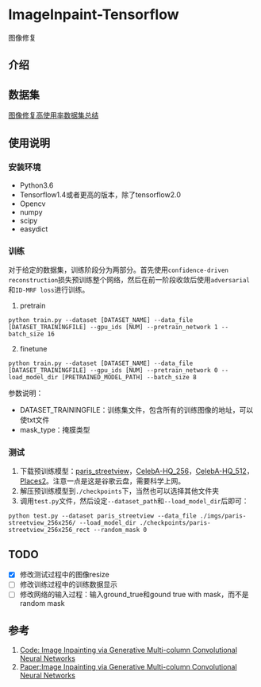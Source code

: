 # ImageInpaint-Tensorflow

图像修复

## 介绍


## 数据集
[图像修复高使用率数据集总结](https://zhuanlan.zhihu.com/p/359084085)

## 使用说明

### 安装环境

- Python3.6
- Tensorflow1.4或者更高的版本，除了tensorflow2.0
- Opencv
- numpy
- scipy
- easydict

### 训练
对于给定的数据集，训练阶段分为两部分。首先使用```confidence-driven reconstruction```损失预训练整个网络，然后在前一阶段收敛后使用```adversarial ```和```ID-MRF loss```进行训练。

1. pretrain
```
python train.py --dataset [DATASET_NAME] --data_file [DATASET_TRAININGFILE] --gpu_ids [NUM] --pretrain_network 1 --batch_size 16
```
2. finetune
```
python train.py --dataset [DATASET_NAME] --data_file [DATASET_TRAININGFILE] --gpu_ids [NUM] --pretrain_network 0 --load_model_dir [PRETRAINED_MODEL_PATH] --batch_size 8
```
参数说明：
- DATASET_TRAININGFILE：训练集文件，包含所有的训练图像的地址，可以使txt文件
- mask_type：掩膜类型

### 测试
1. 下载预训练模型：[paris_streetview](https://drive.google.com/file/d/1wgesxSUfKGyPwGQMw6IXZ9GLeZ7YNQxu/view)，[CelebA-HQ_256](https://drive.google.com/file/d/1zvMMzMCXNxzbYJ_6SEwt3hUShD3Xnz9W/view)，[CelebA-HQ_512](https://drive.google.com/file/d/1cp5e8XyXmHNZWj_piHH4eg4HFi3ICl0l/view)，[Places2](https://drive.google.com/file/d/1aakVS0CPML_Qg-PuXGE1Xaql96hNEKOU/view)。注意一点是这是谷歌云盘，需要科学上网。
2. 解压预训练模型到```./checkpoints```下，当然也可以选择其他文件夹
3. 调用```test.py```文件，然后设定```--dataset_path```和```--load_model_dir```后即可：
```
python test.py --dataset paris_streetview --data_file ./imgs/paris-streetview_256x256/ --load_model_dir ./checkpoints/paris-streetview_256x256_rect --random_mask 0
```


## TODO
- [x] 修改测试过程中的图像resize
- [ ] 修改训练过程中的训练数据显示
- [ ] 修改网络的输入过程：输入ground_true和gound true with mask，而不是random mask

## 参考
1. [Code: Image Inpainting via Generative Multi-column Convolutional Neural Networks](https://github.com/shepnerd/inpainting_gmcnn)
2. [Paper:Image Inpainting via Generative Multi-column Convolutional Neural Networks](https://arxiv.org/pdf/1810.08771.pdf)